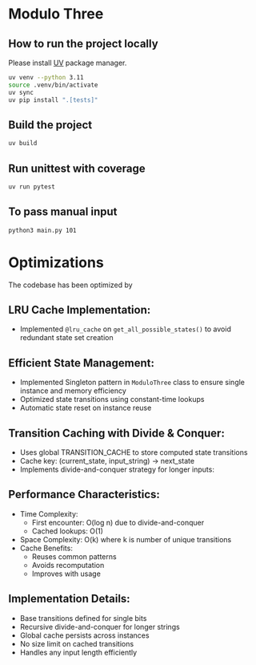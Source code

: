 # Modulo Three

## How to run the project locally
Please install [UV](https://docs.astral.sh/uv/getting-started/installation/#standalone-installer) package manager.

```sh
uv venv --python 3.11
source .venv/bin/activate
uv sync
uv pip install ".[tests]"
```

## Build the project
```sh
uv build
```

## Run unittest with coverage
```sh
uv run pytest
```

## To pass manual input
```sh
python3 main.py 101
```

# Optimizations

The codebase has been optimized by

## LRU Cache Implementation:
   - Implemented `@lru_cache` on `get_all_possible_states()`  to avoid redundant state set creation

## Efficient State Management:
   - Implemented Singleton pattern in `ModuloThree` class to ensure single instance and memory efficiency
   - Optimized state transitions using constant-time lookups
   - Automatic state reset on instance reuse

## Transition Caching with Divide & Conquer:
   - Uses global TRANSITION_CACHE to store computed state transitions
   - Cache key: (current_state, input_string) → next_state
   - Implements divide-and-conquer strategy for longer inputs:
 
## Performance Characteristics:
   - Time Complexity: 
     * First encounter: O(log n) due to divide-and-conquer
     * Cached lookups: O(1)
   - Space Complexity: O(k) where k is number of unique transitions
   - Cache Benefits:
     * Reuses common patterns
     * Avoids recomputation
     * Improves with usage

## Implementation Details:
   - Base transitions defined for single bits
   - Recursive divide-and-conquer for longer strings
   - Global cache persists across instances
   - No size limit on cached transitions
   - Handles any input length efficiently 
